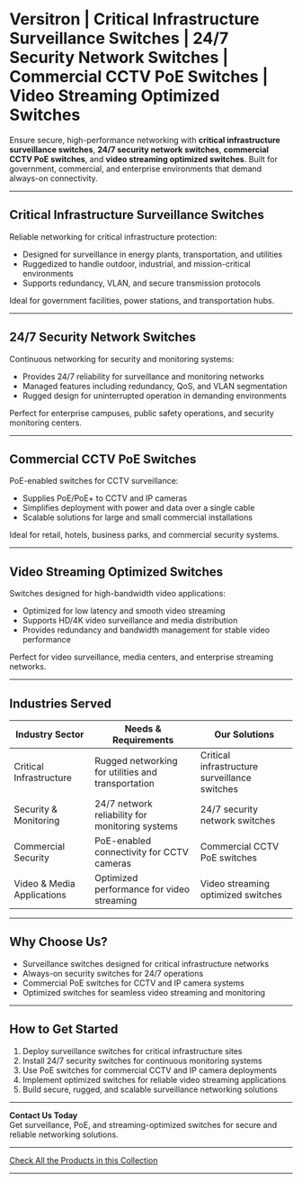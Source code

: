 # Versitron | Critical Infrastructure Surveillance Switches | 24/7 Security Network Switches | Commercial CCTV PoE Switches | Video Streaming Optimized Switches

Ensure secure, high-performance networking with **critical infrastructure surveillance switches**, **24/7 security network switches**, **commercial CCTV PoE switches**, and **video streaming optimized switches**. Built for government, commercial, and enterprise environments that demand always-on connectivity.

---

## Critical Infrastructure Surveillance Switches

Reliable networking for critical infrastructure protection:

- Designed for surveillance in energy plants, transportation, and utilities  
- Ruggedized to handle outdoor, industrial, and mission-critical environments  
- Supports redundancy, VLAN, and secure transmission protocols  

Ideal for government facilities, power stations, and transportation hubs.

---

## 24/7 Security Network Switches

Continuous networking for security and monitoring systems:

- Provides 24/7 reliability for surveillance and monitoring networks  
- Managed features including redundancy, QoS, and VLAN segmentation  
- Rugged design for uninterrupted operation in demanding environments  

Perfect for enterprise campuses, public safety operations, and security monitoring centers.

---

## Commercial CCTV PoE Switches

PoE-enabled switches for CCTV surveillance:

- Supplies PoE/PoE+ to CCTV and IP cameras  
- Simplifies deployment with power and data over a single cable  
- Scalable solutions for large and small commercial installations  

Ideal for retail, hotels, business parks, and commercial security systems.

---

## Video Streaming Optimized Switches

Switches designed for high-bandwidth video applications:

- Optimized for low latency and smooth video streaming  
- Supports HD/4K video surveillance and media distribution  
- Provides redundancy and bandwidth management for stable video performance  

Perfect for video surveillance, media centers, and enterprise streaming networks.

---

## Industries Served

| Industry Sector            | Needs & Requirements                               | Our Solutions                                |
|-----------------------------|----------------------------------------------------|---------------------------------------------|
| Critical Infrastructure     | Rugged networking for utilities and transportation | Critical infrastructure surveillance switches|
| Security & Monitoring       | 24/7 network reliability for monitoring systems    | 24/7 security network switches               |
| Commercial Security         | PoE-enabled connectivity for CCTV cameras          | Commercial CCTV PoE switches                 |
| Video & Media Applications  | Optimized performance for video streaming          | Video streaming optimized switches           |

---

## Why Choose Us?

- Surveillance switches designed for critical infrastructure networks  
- Always-on security switches for 24/7 operations  
- Commercial PoE switches for CCTV and IP camera systems  
- Optimized switches for seamless video streaming and monitoring  

---

## How to Get Started

1. Deploy surveillance switches for critical infrastructure sites  
2. Install 24/7 security switches for continuous monitoring systems  
3. Use PoE switches for commercial CCTV and IP camera deployments  
4. Implement optimized switches for reliable video streaming applications  
5. Build secure, rugged, and scalable surveillance networking solutions  

---

**Contact Us Today**  
Get surveillance, PoE, and streaming-optimized switches for secure and reliable networking solutions.

---

[Check All the Products in this Collection](https://www.versitron.com/collections/fiber-optic-network-switches)

---
